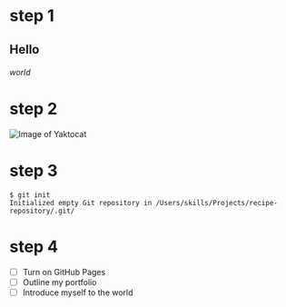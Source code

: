 # step 1
## Hello
###### world
# step 2
![Image of Yaktocat](https://octodex.github.com/images/yaktocat.png)
# step 3
```
$ git init
Initialized empty Git repository in /Users/skills/Projects/recipe-repository/.git/
```
# step 4
- [ ] Turn on GitHub Pages
- [ ] Outline my portfolio
- [ ] Introduce myself to the world
